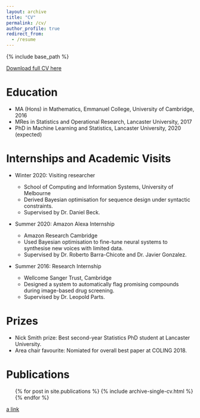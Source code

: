 ```yaml
---
layout: archive
title: "CV"
permalink: /cv/
author_profile: true
redirect_from:
  - /resume
---
```


{% include base_path %}


[Download full CV here](http://henrymoss.github.io/files/CV.pdf)

Education
======
* MA (Hons) in Mathematics, Emmanuel College, University of Cambridge, 2016
* MRes in Statistics and Operational Research, Lancaster University, 2017
* PhD in Machine Learning and Statistics, Lancaster University, 2020 (expected)

Internships and Academic Visits
======
* Winter 2020: Visiting researcher
  * School of Computing and Information Systems, University of Melbourne
  * Derived Bayesian optimisation for sequence design under syntactic constraints.
  * Supervised by Dr. Daniel Beck. 

* Summer 2020: Amazon Alexa Internship
  * Amazon Research Cambridge
  * Used Bayesian optimisation to fine-tune neural systems to synthesise new voices with limited data.
  * Supervised by Dr. Roberto Barra-Chicote and Dr. Javier Gonzalez.

* Summer 2016: Research Internship
  * Wellcome Sanger Trust, Cambridge
  * Designed a system to automatically flag promising compounds during image-based drug screening.
  * Supervised by Dr. Leopold Parts.

  
Prizes
======
* Nick Smith prize: Best second-year Statistics PhD student at Lancaster University.
* Area chair favourite: Nomiated for overall best paper at COLING 2018.




Publications
======
  <ul>{% for post in site.publications %}
    {% include archive-single-cv.html %}
  {% endfor %}</ul>



  [a link](https://github.com/user/repo/blob/branch/other_file.md)
  

